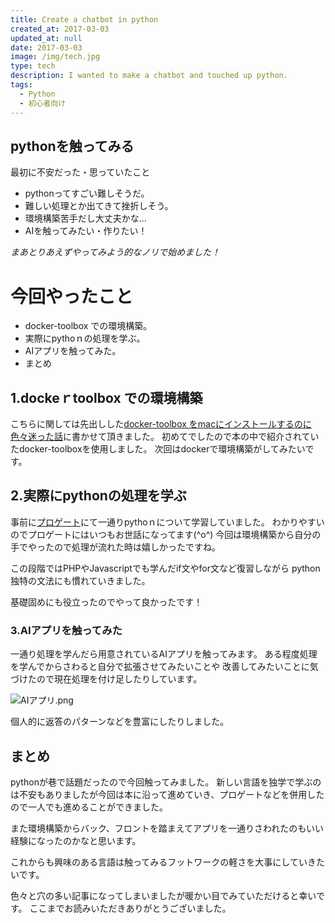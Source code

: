 ```yaml
---
title: Create a chatbot in python
created_at: 2017-03-03
updated_at: null
date: 2017-03-03
image: /img/tech.jpg
type: tech
description: I wanted to make a chatbot and touched up python.
tags:
  - Python
  - 初心者向け
---
```


## pythonを触ってみる

最初に不安だった・思っていたこと

- pythonってすごい難しそうだ。
- 難しい処理とか出てきて挫折しそう。
- 環境構築苦手だし大丈夫かな…
- AIを触ってみたい・作りたい！

*まあとりあえずやってみよう的なノリで始めました！*

# 今回やったこと

- docker-toolbox での環境構築。
- 実際にpythoｎの処理を学ぶ。
- AIアプリを触ってみた。
- まとめ

## 1.dockeｒtoolbox での環境構築

こちらに関しては先出しした[docker-toolbox をmacにインストールするのに色々迷った話](https://qiita.com/ranmaru_genki/items/bbffb904ed223e1bffb5)に書かせて頂きました。
初めてでしたので本の中で紹介されていたdocker-toolboxを使用しました。
次回はdockerで環境構築がしてみたいです。

## 2.実際にpythonの処理を学ぶ

事前に[プロゲート](https://prog-8.com/)にて一通りpythoｎについて学習していました。
わかりやすいのでプロゲートにはいつもお世話になってます(^o^)
今回は環境構築から自分の手でやったので処理が流れた時は嬉しかったですね。

この段階ではPHPやJavascriptでも学んだif文やfor文など復習しながら
python独特の文法にも慣れていきました。

基礎固めにも役立ったのでやって良かったです！

### 3.AIアプリを触ってみた

一通り処理を学んだら用意されているAIアプリを触ってみます。
ある程度処理を学んでからさわると自分で拡張させてみたいことや
改善してみたいことに気づけたので現在処理を付け足したりしています。

<img alt="AIアプリ.png" src="https://qiita-image-store.s3.amazonaws.com/0/199085/61455778-e37d-3e3a-66c3-9a32d277a8c0.png">

個人的に返答のパターンなどを豊富にしたりしました。

## まとめ

pythonが巷で話題だったので今回触ってみました。
新しい言語を独学で学ぶのは不安もありましたが今回は本に沿って進めていき、プロゲートなどを併用したので一人でも進めることができました。

また環境構築からバック、フロントを踏まえてアプリを一通りさわれたのもいい経験になったのかなと思います。

これからも興味のある言語は触ってみるフットワークの軽さを大事にしていきたいです。

色々と穴の多い記事になってしまいましたが暖かい目でみていただけると幸いです。
ここまでお読みいただきありがとうございました。
